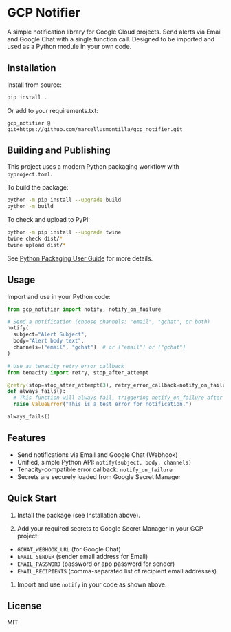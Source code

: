 
# GCP Notifier

A simple notification library for Google Cloud projects. Send alerts via Email and Google Chat with a single function call. Designed to be imported and used as a Python module in your own code.

## Installation

Install from source:

```sh
pip install .
```

Or add to your requirements.txt:

```text
gcp_notifier @ git+https://github.com/marcellusmontilla/gcp_notifier.git
```

## Building and Publishing

This project uses a modern Python packaging workflow with `pyproject.toml`.

To build the package:

```sh
python -m pip install --upgrade build
python -m build
```

To check and upload to PyPI:

```sh
python -m pip install --upgrade twine
twine check dist/*
twine upload dist/*
```

See [Python Packaging User Guide](https://packaging.python.org/en/latest/tutorials/packaging-projects/) for more details.

## Usage

Import and use in your Python code:

```python
from gcp_notifier import notify, notify_on_failure

# Send a notification (choose channels: "email", "gchat", or both)
notify(
  subject="Alert Subject",
  body="Alert body text",
  channels=["email", "gchat"]  # or ["email"] or ["gchat"]
)

# Use as tenacity retry_error_callback
from tenacity import retry, stop_after_attempt

@retry(stop=stop_after_attempt(3), retry_error_callback=notify_on_failure)
def always_fails():
  # This function will always fail, triggering notify_on_failure after retries
  raise ValueError("This is a test error for notification.")

always_fails()
```

## Features

- Send notifications via Email and Google Chat (Webhook)
- Unified, simple Python API: `notify(subject, body, channels)`
- Tenacity-compatible error callback: `notify_on_failure`
- Secrets are securely loaded from Google Secret Manager

## Quick Start

1. Install the package (see Installation above).

2. Add your required secrets to Google Secret Manager in your GCP project:

- `GCHAT_WEBHOOK_URL` (for Google Chat)
- `EMAIL_SENDER` (sender email address for Email)
- `EMAIL_PASSWORD` (password or app password for sender)
- `EMAIL_RECIPIENTS` (comma-separated list of recipient email addresses)

1. Import and use `notify` in your code as shown above.

## License

MIT
